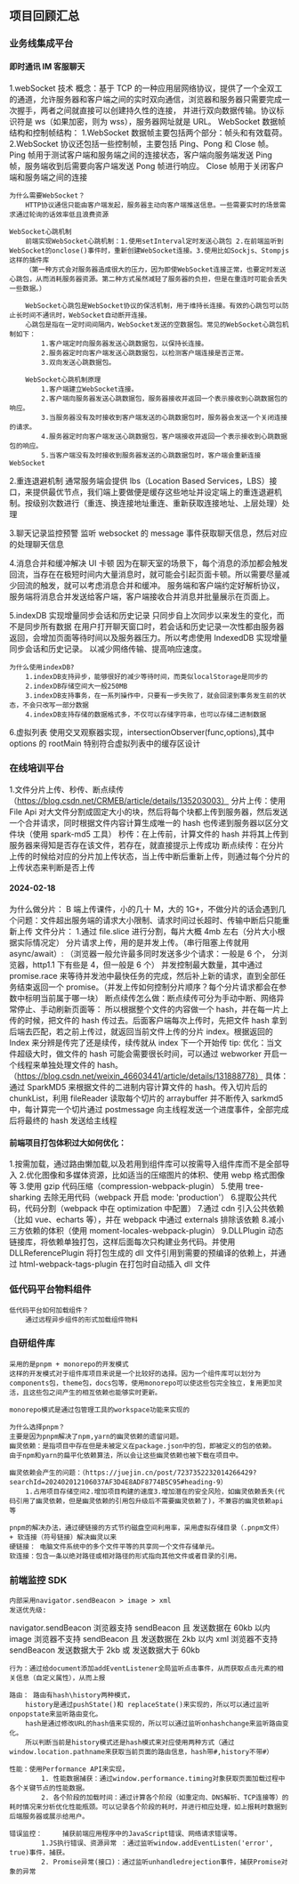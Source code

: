 ## 项目回顾汇总

### 业务线集成平台

#### 即时通讯 IM 客服聊天

1.webSocket 技术
概念：基于 TCP 的一种应用层网络协议，提供了一个全双工的通道，允许服务器和客户端之间的实时双向通信，浏览器和服务器只需要完成一次握手，两者之间就直接可以创建持久性的连接， 并进行双向数据传输。协议标识符是 ws（如果加密，则为 wss），服务器网址就是 URL。
WebSocket 数据帧结构和控制帧结构：
1.WebSocket 数据帧主要包括两个部分：帧头和有效载荷。  
 2.WebSocket 协议还包括一些控制帧，主要包括 Ping、Pong 和 Close 帧。
Ping 帧用于测试客户端和服务端之间的连接状态，客户端向服务端发送 Ping 帧，服务端收到后需要向客户端发送 Pong 帧进行响应。
Close 帧用于关闭客户端和服务端之间的连接

    为什么需要WebSocket？
        HTTP协议通信只能由客户端发起，服务器主动向客户端推送信息。一些需要实时的场景需求通过轮询的话效率低且浪费资源

    WebSocket心跳机制
        前端实现WebSocket心跳机制：1.使用setInterval定时发送心跳包 2.在前端监听到WebSocket的onclose()事件时，重新创建WebSocket连接。3.使用比如Sockjs、Stompjs这样的插件库
        （第一种方式会对服务器造成很大的压力，因为即使WebSocket连接正常，也要定时发送心跳包，从而消耗服务器资源。第二种方式虽然减轻了服务器的负担，但是在重连时可能会丢失一些数据。）

        WebSocket心跳包是WebSocket协议的保活机制，用于维持长连接。有效的心跳包可以防止长时间不通讯时，WebSocket自动断开连接。
        心跳包是指在一定时间间隔内，WebSocket发送的空数据包。常见的WebSocket心跳包机制如下：
            1.客户端定时向服务器发送心跳数据包，以保持长连接。
            2.服务器定时向客户端发送心跳数据包，以检测客户端连接是否正常。
            3.双向发送心跳数据包。

        WebSocket心跳机制原理
            1.客户端建立WebSocket连接。
            2.客户端向服务器发送心跳数据包，服务器接收并返回一个表示接收到心跳数据包的响应。
            3.当服务器没有及时接收到客户端发送的心跳数据包时，服务器会发送一个关闭连接的请求。
            4.服务器定时向客户端发送心跳数据包，客户端接收并返回一个表示接收到心跳数据包的响应。
            5.当客户端没有及时接收到服务器发送的心跳数据包时，客户端会重新连接WebSocket

2.重连退避机制
通常服务端会提供 lbs（Location Based Services，LBS）接口，来提供最优节点，我们端上要做便是缓存这些地址并设定端上的重连退避机制。按级别次数进行（重连、换连接地址重连、重新获取连接地址、上层处理）处理

3.聊天记录监控预警
监听 websocket 的 message 事件获取聊天信息，然后对应的处理聊天信息

4.消息合并和缓冲解决 UI 卡顿
因为在聊天室的场景下，每个消息的添加都会触发回流，当存在在极短时间内大量消息时，就可能会引起页面卡顿。所以需要尽量减少回流的触发，就可以考虑消息合并和缓冲。
服务端和客户端约定好解析协议，服务端将消息合并发送给客户端，客户端接收合并消息并批量展示在页面上。

5.indexDB 实现增量同步会话和历史记录
只同步自上次同步以来发生的变化，而不是同步所有数据
在用户打开聊天窗口时，若会话和历史记录一次性都由服务器返回，会增加页面等待时间以及服务器压力。所以考虑使用 IndexedDB 实现增量同步会话和历史记录。
以减少网络传输、提高响应速度。

    为什么使用indexDB?
        1.indexDB支持异步，能够很好的减少等待时间，而类似localStorage是同步的
        2.indexDB存储空间大一般250MB
        3.indexDB支持事务，在一系列操作中，只要有一步失败了，就会回滚到事务发生前的状态，不会只改写一部分数据
        4.indexDB支持存储的数据格式多，不仅可以存储字符串，也可以存储二进制数据

6.虚拟列表
使用交叉观察器实现，intersectionObserver(func,options),其中 options 的 rootMain 特别符合虚拟列表中的缓存区设计

### 在线培训平台

1.文件分片上传、秒传、断点续传（https://blog.csdn.net/CRMEB/article/details/135203003）
分片上传：使用 File Api 对大文件分割成固定大小的块，然后将每个块都上传到服务器，然后发送一个合并请求，同时根据文件内容计算生成唯一的 hash 也传递到服务器以区分文件块（使用 spark-md5 工具）
秒传：在上传前，计算文件的 hash 并将其上传到服务器来得知是否存在该文件，若存在，就直接提示上传成功
断点续传：在分片上传的时候给对应的分片加上传状态，当上传中断后重新上传，则通过每个分片的上传状态来判断是否上传

#### 2024-02-18

为什么做分片： B 端上传课件，小的几十 M，大的 1G+，不做分片的话会遇到几个问题：文件超出服务端的请求大小限制、请求时间过长超时、传输中断后只能重新上传
文件分片： 1.通过 file.slice 进行分割，每片大概 4mb 左右（分片大小根据实际情况定）
分片请求上传，用的是并发上传。（串行阻塞上传就用 async/await）: （浏览器一般允许最多同时发送多少个请求：一般是 6 个， 分浏览器，http1.1 下有些是 4，但一般是 6 个）
并发控制最大数量，其中通过 promise.race 来等待并发池中最快任务的完成，然后补上新的请求，直到全部任务结束返回一个 promise。（并发上传如何控制分片顺序？每个分片请求都会在参数中标明当前属于哪一块）
断点续传怎么做：断点续传可分为手动中断、网络异常停止、手动刷新页面等：
所以根据整个文件的内容做一个 hash，并在每一片上传的时候，把文件的 hash 传过去。后面客户端每次上传时，先把文件 hash 拿到后端去匹配，若之前上传过，就返回当前文件上传的分片 index。根据返回的 Index 来分辨是传完了还是续传，续传就从 index 下一个开始传
tip: 优化：当文件超级大时，做文件的 hash 可能会需要很长时间，可以通过 webworker 开启一个线程来单独处理文件的 hash。（https://blog.csdn.net/weixin_46603441/article/details/131888778）
具体：通过 SparkMD5 来根据文件的二进制内容计算文件的 hash。传入切片后的 chunkList，利用 fileReader 读取每个切片的 arraybuffer 并不断传入 sarkmd5 中，每计算完一个切片通过 postmessage 向主线程发送一个进度事件，全部完成后将最终的 hash 发送给主线程

#### 前端项目打包体积过大如何优化：

1.按需加载，通过路由懒加载,以及若用到组件库可以按需导入组件库而不是全部导入 2.优化图像和多媒体资源，比如适当的压缩图片的体积、使用 webp 格式图像等 3.使用 gzip 代码压缩（compression-webpack-plugin） 5.使用 tree-sharking 去除无用代码（webpack 开启 mode: 'production'） 6.提取公共代码，代码分割（webpack 中在 optimization 中配置） 7.通过 cdn 引入公共依赖（比如 vue、echarts 等），并在 webpack 中通过 externals 排除该依赖 8.减小三方依赖的体积（使用 moment-locales-webpack-plugin）
9.DLLPlugin 动态链接库，将依赖单独打包，这样后面每次只构建业务代码。并使用 DLLReferencePlugin 将打包生成的 dll 文件引用到需要的预编译的依赖上，并通过 html-webpack-tags-plugin 在打包时自动插入 dll 文件

### 低代码平台物料组件

    低代码平台如何加载组件？
        通过远程异步组件的形式加载组件物料

### 自研组件库

    采用的是pnpm + monorepo的开发模式
    这样的开发模式对于组件库项目来说是一个比较好的选择。因为一个组件库可以划分为components包，theme包，docs包等，使用monorepo可以使这些包完全独立，复用更加灵活，且这些包之间产生的相互依赖也能够实时更新。

    monorepo模式是通过包管理工具的workspace功能来实现的

    为什么选择pnpm？
    主要是因为pnpm解决了npm,yarn的幽灵依赖的遗留问题。
    幽灵依赖：是指项目中存在但是未被定义在package.json中的包，即被定义的包的依赖。
    由于npm和yarn的扁平化依赖算法，所以会让这些幽灵依赖也被下载在项目中。

    幽灵依赖会产生的问题：（https://juejin.cn/post/7237352232014266429?searchId=202402012106037AF3D4E8ADF8774B5C95#heading-9）
        1.占用项目存储空间2.增加项目构建的速度3.增加潜在的安全风险，如幽灵依赖丢失(代码引用了幽灵依赖，但是幽灵依赖的引用包升级后不需要幽灵依赖了)，不兼容的幽灵依赖api等

    pnpm的解决办法，通过硬链接的方式节约磁盘空间利用率，采用虚拟存储目录（.pnpm文件） + 软连接（符号链接）解决幽灵以来
    硬链接： 电脑文件系统中的多个文件平等的共享同一个文件存储单元。
    软连接：包含一条以绝对路径或相对路径的形式指向其他文件或者目录的引用。

### 前端监控 SDK

    内部采用navigator.sendBeacon > image > xml
    发送优先级:

navigator.sendBeacon 浏览器支持 sendBeacon 且 发送数据在 60kb 以内
image 浏览器不支持 sendBeacon 且 发送数据在 2kb 以内
xml 浏览器不支持 sendBeacon 发送数据大于 2kb 或 发送数据大于 60kb

    行为：通过给document添加addEventListener全局监听点击事件，从而获取点击元素的相关信息（自定义属性），从而上报

    路由： 路由有hash\history两种模式，
        history是通过pushState()和 replaceState()来实现的，所以可以通过监听onpopstate来监听路由变化。
        hash是通过修改URL的hash值来实现的，所以可以通过监听onhashchange来监听路由变化。
        所以判断当前是history模式还是hash模式来对应使用两种方式（通过window.location.pathname来获取当前页面的路由信息，hash带#,history不带#）

    性能：使用Performance API来实现，
            1. 性能数据捕获：通过window.performance.timing对象获取页面加载过程中各个关键节点的性能数据。
            2. 各个阶段的加载时间：通过计算各个阶段（如重定向、DNS解析、TCP连接等）的耗时情况来分析优化性能瓶颈。可以记录各个阶段的耗时，并进行相应处理，如上报耗时数据到后端服务器或展示给用户。

    错误监控：     捕获前端应用程序中的JavaScript错误、网络请求错误等。
            1.JS执行错误、资源异常 ：通过监听window.addEventListen('error', true)事件，捕获。
            2. Promise异常(接口)：通过监听unhandledrejection事件，捕获Promise对象的异常
